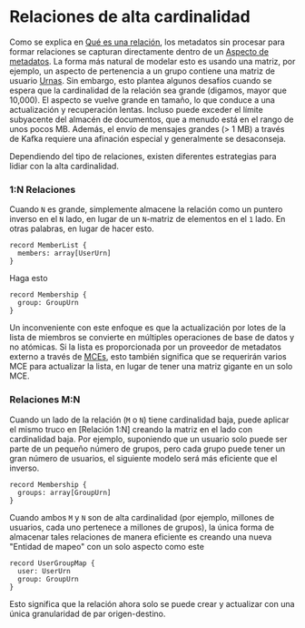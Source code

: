 # Relaciones de alta cardinalidad

Como se explica en [Qué es una relación](../what/relationship.md), los metadatos sin procesar para formar relaciones se capturan directamente dentro de un [Aspecto de metadatos](../what/aspect.md). La forma más natural de modelar esto es usando una matriz, por ejemplo, un aspecto de pertenencia a un grupo contiene una matriz de usuario [Urnas](../what/urn.md). Sin embargo, esto plantea algunos desafíos cuando se espera que la cardinalidad de la relación sea grande (digamos, mayor que 10,000). El aspecto se vuelve grande en tamaño, lo que conduce a una actualización y recuperación lentas. Incluso puede exceder el límite subyacente del almacén de documentos, que a menudo está en el rango de unos pocos MB. Además, el envío de mensajes grandes (> 1 MB) a través de Kafka requiere una afinación especial y generalmente se desaconseja.

Dependiendo del tipo de relaciones, existen diferentes estrategias para lidiar con la alta cardinalidad.

### 1:N Relaciones

Cuando `N` es grande, simplemente almacene la relación como un puntero inverso en el `N` lado, en lugar de un `N`-matriz de elementos en el `1` lado. En otras palabras, en lugar de hacer esto.

    record MemberList {
      members: array[UserUrn]
    }

Haga esto

    record Membership {
      group: GroupUrn
    }

Un inconveniente con este enfoque es que la actualización por lotes de la lista de miembros se convierte en múltiples operaciones de base de datos y no atómicas. Si la lista es proporcionada por un proveedor de metadatos externo a través de [MCEs](../what/mxe.md), esto también significa que se requerirán varios MCE para actualizar la lista, en lugar de tener una matriz gigante en un solo MCE.

### Relaciones M:N

Cuando un lado de la relación (`M` o `N`) tiene cardinalidad baja, puede aplicar el mismo truco en \[Relación 1:N] creando la matriz en el lado con cardinalidad baja. Por ejemplo, suponiendo que un usuario solo puede ser parte de un pequeño número de grupos, pero cada grupo puede tener un gran número de usuarios, el siguiente modelo será más eficiente que el inverso.

    record Membership {
      groups: array[GroupUrn]
    }

Cuando ambos `M` y `N` son de alta cardinalidad (por ejemplo, millones de usuarios, cada uno pertenece a millones de grupos), la única forma de almacenar tales relaciones de manera eficiente es creando una nueva "Entidad de mapeo" con un solo aspecto como este

    record UserGroupMap {
      user: UserUrn
      group: GroupUrn
    }

Esto significa que la relación ahora solo se puede crear y actualizar con una única granularidad de par origen-destino.
